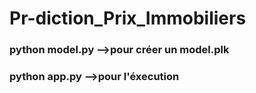 # Pr-diction_Prix_Immobiliers
### python model.py -->pour créer un model.plk
### python app.py -->pour l'éxecution
